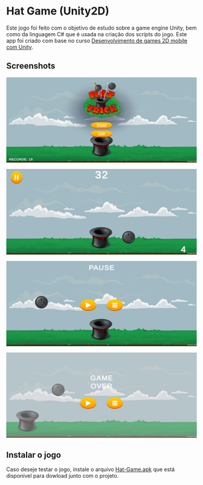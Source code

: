 # **Hat Game (Unity2D)**

Este jogo foi feito com o objetivo de estudo sobre a game engine Unity, bem como da linguagem C# que é usada na criação dos scripts do jogo.
Este app foi criado com base no curso [Desenvolvimento de games 2D mobile com Unity](https://www.udemy.com/course/desenvolvimento-de-games-2d-mobile-com-unity/).

## **Screenshots**

![](https://github.com/EuDavidReis-ODev/hat-game-unity/blob/master/ImagesReadme/MainMenu.jpeg?raw=true)

![](https://github.com/EuDavidReis-ODev/hat-game-unity/blob/master/ImagesReadme/Game.jpeg?raw=true)

![](https://github.com/EuDavidReis-ODev/hat-game-unity/blob/master/ImagesReadme/Pause.jpeg?raw=true)

![](https://github.com/EuDavidReis-ODev/hat-game-unity/blob/master/ImagesReadme/GameOver.jpeg?raw=true)

## Instalar o jogo

Caso deseje testar o jogo, instale o arquivo [Hat-Game.apk](https://drive.google.com/file/d/1KNR6gebDJv4CTqEtMjV96qvGiExztAKx/view?usp=share_link) que está disponível para dowload junto com o projeto.